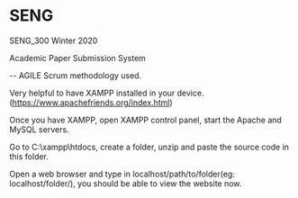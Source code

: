 # SENG
SENG_300 Winter 2020

Academic Paper Submission System

-- AGILE Scrum methodology used.

Very helpful to have XAMPP installed in your device. (https://www.apachefriends.org/index.html)

Once you have XAMPP, open XAMPP control panel, start the Apache and MySQL servers.

Go to C:\xampp\htdocs, create a folder, unzip and paste the source code in this folder.

Open a web browser and type in localhost/path/to/folder(eg: localhost/folder/), you should be able to view the website now.
